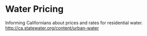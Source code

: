 Water Pricing
==============

Informing Californians about prices and rates for residential water.
http://ca.statewater.org/content/urban-water
